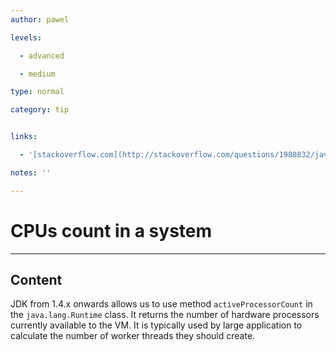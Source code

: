 ```yaml
---
author: pawel

levels:

  - advanced

  - medium

type: normal

category: tip


links:

  - '[stackoverflow.com](http://stackoverflow.com/questions/1980832/java-how-to-scale-threads-according-to-cpu-cores){website}'

notes: ''

---
```


# CPUs count in a system

---
## Content

JDK from 1.4.x onwards allows us to use method `activeProcessorCount` in the `java.lang.Runtime` class. It returns the number of hardware processors currently available to the VM. It is typically used by large application to calculate the number of worker threads they should create.

